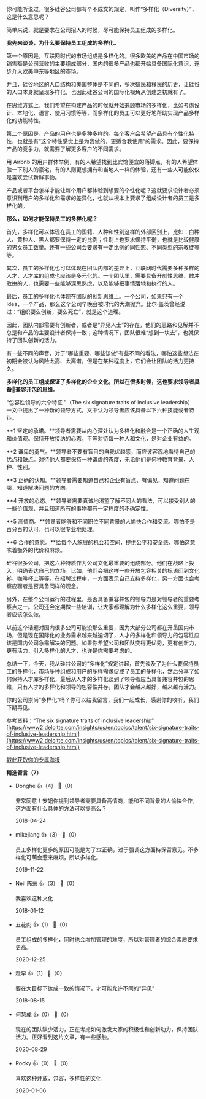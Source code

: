 你可能听说过，很多硅谷公司都有个不成文的规定，叫作“多样化（Diversity）”，这是什么意思呢？

简单来说，就是要求在公司招人的时候，尽可能保持员工组成的多样化。

**我先来谈谈，为什么要保持员工组成的多样化。**

第一个原因是，互联网时代的市场组成是多样化的。很多欧美的产品在中国市场的销售额是公司营收的主要组成部分，国内的很多产品也都开始具备国际化意识，逐步介入欧美中东等地区的市场。

并且，硅谷地区的人口结构和美国整体是不同的，多次殖民和移民的历史，让硅谷的人口本身就呈现多样化，也因此硅谷公司的国际化视角从创建之初就有了。

在思维方式上，我们希望在构建产品的时候就开始兼顾市场的多样化，比如考虑设计、本地化、语言、使用习惯等等，而多样化的员工可以更好地帮助实现产品多样化的功能特性。

第二个原因是，产品的用户也是多种多样的。每个客户会希望产品具有个性化特性，也就是有“这个特性感觉上是为我做的，更适合我使用”的需求。因此，要保持产品的竞争力，就需要了解更多客户的不同需求。

用 Airbnb 的用户群体举例，有的人希望找到比宾馆便宜的落脚点，有的人希望体验一下别人的豪宅，有的人则更想拥有和当地人一样的体验，还有一些人可能仅仅是喜欢尝试新鲜事物。

产品或者平台怎样才能让每个用户都体验到想要的个性化呢？这就要求设计者必须意识到用户的多样化和需求的差异化，也就从根本上要求了组成设计者的员工是多样化的。

**那么，如何才能保持员工的多样化呢？**

首先，多样化可以体现在员工的国籍、人种和性别这样的外部区别上，比如：白种人、黄种人、黑人都要保持一定的比例；性别上也要求保持平衡，也就是比较健康的男女员工数量。还有一些公司会要求有一定比例的同性恋、不同类型的宗教徒等等。

其次，员工的多样化也可以体现在团队内部的差异上，互联网时代需要多种多样的人才，人才库的组成也应该是多元化的。一个团队里，需要具备开创性思维、敢冲敢拚的人，也需要一些能够深思熟虑，以及能够把事情落地和执行的人。

最后，员工的多样化也体现在团队的创新思维上。一个公司，如果只有一个 Idea，一个产品，那么这个公司早晚会被时代的大潮抛弃。比尔·盖茨曾经说过：“组织要么创新，要么死亡”，就是这个道理。

因此，团队内部需要有创新者，或者是“异见人士”的存在，他们的思路和见解并不总是和产品的主要设计者保持一致；这种情况下，团队很难“想到一块去”，也就保持了团队创新的活力。

有一些不同的声音，对于“哪些重要、哪些该做”有些不同的看法，哪怕这些想法在初期会被认为风险太高、太离谱，但是在某种程度上，它们会让团队的活力更持久。

**多样化的员工组成保证了多样化的企业文化，所以在很多时候，这也要求领导者具备兼容并包的思维。**

“包容性领导的六个特征 ”（The six signature traits of inclusive leadership） 一文中提出了一种新的领导方式，文中认为领导者应该具备以下六种技能或者特征。

**1 坚定的承诺。**领导者需要从内心深处认为多样化和融合是一个正确的人生观和价值观。保持开放接纳的心态，平等对待每一种人和文化，是对企业有益的。

**2 谦卑的勇气。**领导者不要有盲目的自我优越感，而应该客观地看待自己的优点和缺点。对待他人都要保持一种谦虚的态度，无论他们是何种教育背景、人种、性别。

**3 正确的认知。**领导者需要知道自己和企业有盲点、有偏见，知道问题在哪，知道解决问题的方向。

**4 开放的心态。**领导者需要真诚地渴望了解不同人的看法，可以接受别人的一些价值观，并且知道所有的事物都有一定程度的不确定性。

**5 高情商。**领导者能够和不同职位不同背景的人愉快合作和交流。哪怕不是百分百的认可，也可以很专业地处理。

**6 合作的意愿。**给每个人施展的机会和空间，提供公平和安全感，哪怕这意味着额外的代价和麻烦。

硅谷很多公司，把这六种特质作为公司文化最重要的组成部分。他们在战略上投入，明确表达自己的立场。比如，他们会把这样一些开放包容相关的标语印到文化衫、咖啡杯上等等。在招聘过程中，一方面表示自己支持多样化，另一方面也会考察应聘者是否具备同样的观念。

另外，在整个公司运行的过程里，是否具备兼容并包的领导力是对领导者的重要考察点之一。公司还会定期做一些培训，让大家都理解为什么多样化这么重要，领导者应该怎么做。

以前这个话题对国内很多公司可能没那么重要，因为大部分公司都在开垦国内市场，但是现在国际化的业务需求越来越迫切了，人才的多样化和领导力的包容性应该是国内公司急需解决的问题。如果你希望公司和团队变得更优秀，更有创新力，更有活力，引入多样化的人才，也许是你需要考虑的。

总结一下，今天，我从硅谷公司的“多样化”规定讲起，首先谈及了为什么要保持员工的多样化，市场多种组成和用户的多样需求促成了员工的多样化，然后分享了如何保持人才库多样化，最后从人才的多样化谈到了领导者应当具备兼容并包的思维，只有人才的多样化和领导的包容性并存，团队才会越来越好，越来越有活力。

你的公司崇尚“多样化”吗？你可以给我留言，我们一起成长，感谢你的收听，我们下期再见。

参考资料：“The six signature traits of inclusive leadership”  
[https://www2.deloitte.com/insights/us/en/topics/talent/six-signature-traits-of-inclusive-leadership.html](https://www2.deloitte.com/insights/us/en/topics/talent/six-signature-traits-of-inclusive-leadership.html)

[戳此获取你的专属海报](https://time.geekbang.org/activity/sale-poster?utm_source=app&utm_medium=zhuyun-article&utm_campaign=zhuyun-saleposter&utm_content=zhuyun0416)
<div><strong>精选留言（7）</strong></div><ul>
<li><span>Donghe</span> 👍（4） 💬（0）<p>非常同意！安姐你提到领导者需要具备高情商，能和不同背景的人愉快合作，这方面有什么具体的方法可以提高么？</p>2018-04-24</li><br/><li><span>mikejiang</span> 👍（3） 💬（0）<p>员工多样化更多的原因可能是为了zz正确，过于强调这方面持保留意见。不多样化可萌会惹来麻烦，所以多样化。</p>2019-11-22</li><br/><li><span>Neil 陈荣</span> 👍（3） 💬（0）<p>我喜欢这种文化</p>2018-01-12</li><br/><li><span>五花肉</span> 👍（1） 💬（0）<p>员工组成的多样化，同时也会增加管理的难度，所以对管理者的综合素质要求更高。</p>2020-12-25</li><br/><li><span>趁早</span> 👍（1） 💬（0）<p>要在大目标下达成一致的情况下，才可能允许不同的“异见”</p>2018-08-15</li><br/><li><span>何慧成</span> 👍（0） 💬（0）<p>现在的团队缺少活力，正在考虑如何激发大家的积极性和创新动力，保持团队活力。正好看到这片文章，有一些感触。</p>2020-08-29</li><br/><li><span>Rocky</span> 👍（0） 💬（0）<p>喜欢这种开放，包容，多样性的文化</p>2020-01-06</li><br/>
</ul>